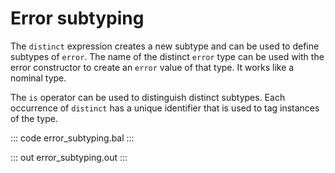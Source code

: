 # Error subtyping

The `distinct` expression creates a new subtype and can be used to define subtypes of `error`. The name of the distinct `error` type can be used with the error constructor to create an `error` value of that type. It works like a nominal type. 

The `is` operator can be used to distinguish distinct subtypes. Each occurrence of `distinct` has a unique identifier that is used to tag instances of the type.

::: code error_subtyping.bal :::

::: out error_subtyping.out :::